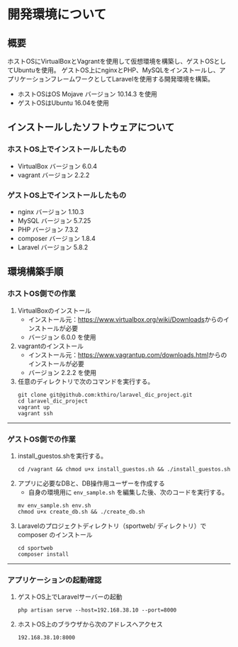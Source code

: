 # 開発環境について
## 概要
ホストOSにVirtualBoxとVagrantを使用して仮想環境を構築し、ゲストOSとしてUbuntuを使用。
ゲストOS上にnginxとPHP、MySQLをインストールし、アプリケーションフレームワークとしてLaravelを使用する開発環境を構築。  

* ホストOSはOS Mojave バージョン 10.14.3 を使用
* ゲストOSはUbuntu 16.04を使用

## インストールしたソフトウェアについて

### ホストOS上でインストールしたもの
* VirtualBox バージョン 6.0.4
* vagrant バージョン 2.2.2

### ゲストOS上でインストールしたもの
* nginx バージョン 1.10.3
* MySQL バージョン 5.7.25
* PHP バージョン 7.3.2
* composer バージョン 1.8.4
* Laravel バージョン 5.8.2

## 環境構築手順
### ホストOS側での作業
1. VirtualBoxのインストール
    * インストール元：<https://www.virtualbox.org/wiki/Downloads>からのインストールが必要
    * バージョン 6.0.0 を使用
2. vagrantのインストール
    * インストール元：<https://www.vagrantup.com/downloads.html>からのインストールが必要
    * バージョン 2.2.2 を使用
3. 任意のディレクトリで次のコマンドを実行する。
    ```
    git clone git@github.com:kthiro/laravel_dic_project.git
    cd laravel_dic_project
    vagrant up
    vagrant ssh
    ```
----------------------
### ゲストOS側での作業
1. install_guestos.shを実行する。
    ```
    cd /vagrant && chmod u+x install_guestos.sh && ./install_guestos.sh
    ```
2. アプリに必要なDBと、DB操作用ユーザーを作成する
    * 自身の環境用に ` env_sample.sh ` を編集した後、次のコードを実行する。
    ```
    mv env_sample.sh env.sh
    chmod u+x create_db.sh && ./create_db.sh
    ```
3. Laravelのプロジェクトディレクトリ（sportweb/ ディレクトリ）で composer のインストール
    ```
    cd sportweb
    composer install
    ```
-----------------------
### アプリケーションの起動確認
1. ゲストOS上でLaravelサーバーの起動
    ```
    php artisan serve --host=192.168.38.10 --port=8000
    ```
2. ホストOS上のブラウザから次のアドレスへアクセス
    ```
    192.168.38.10:8000
    ```

